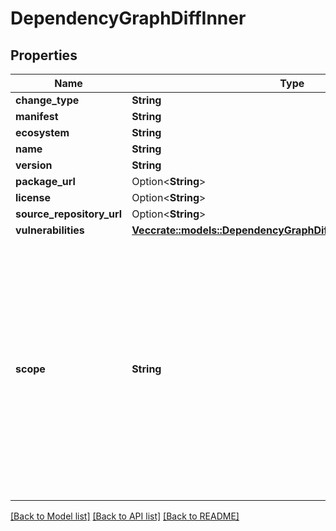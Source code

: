 # DependencyGraphDiffInner

## Properties

Name | Type | Description | Notes
------------ | ------------- | ------------- | -------------
**change_type** | **String** |  | 
**manifest** | **String** |  | 
**ecosystem** | **String** |  | 
**name** | **String** |  | 
**version** | **String** |  | 
**package_url** | Option<**String**> |  | 
**license** | Option<**String**> |  | 
**source_repository_url** | Option<**String**> |  | 
**vulnerabilities** | [**Vec<crate::models::DependencyGraphDiffInnerVulnerabilitiesInner>**](dependency_graph_diff_inner_vulnerabilities_inner.md) |  | 
**scope** | **String** | Where the dependency is utilized. `development` means that the dependency is only utilized in the development environment. `runtime` means that the dependency is utilized at runtime and in the development environment. | 

[[Back to Model list]](../README.md#documentation-for-models) [[Back to API list]](../README.md#documentation-for-api-endpoints) [[Back to README]](../README.md)



